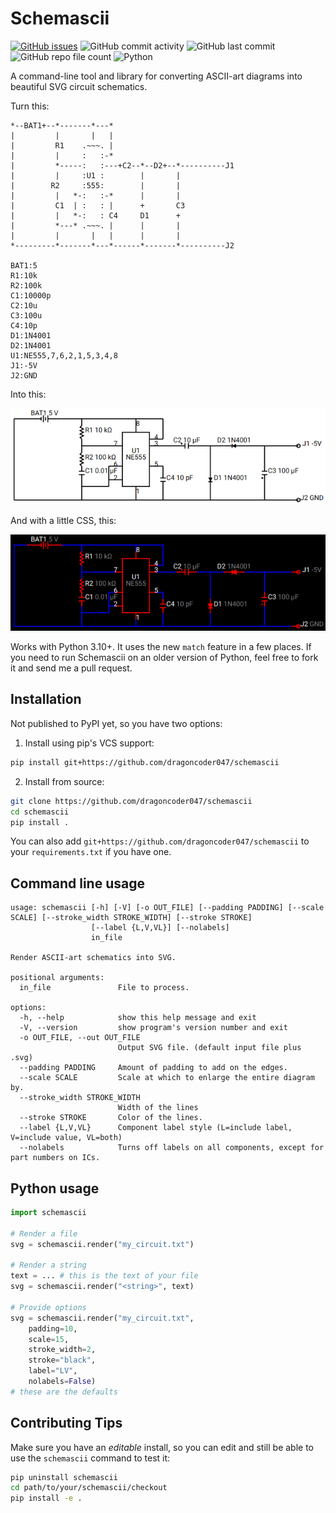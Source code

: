 # Schemascii

[![GitHub issues](https://img.shields.io/github/issues/dragoncoder047/schemascii)](https://github.com/dragoncoder047/schemascii/issues)
![GitHub commit activity](https://img.shields.io/github/commit-activity/w/dragoncoder047/schemascii)
![GitHub last commit](https://img.shields.io/github/last-commit/dragoncoder047/schemascii)
![GitHub repo file count](https://img.shields.io/github/directory-file-count/dragoncoder047/schemascii)
![Python](https://img.shields.io/badge/python-%3E%3D3.10-blue)

A command-line tool and library for converting ASCII-art diagrams into beautiful SVG circuit schematics.

Turn this:

```none
*--BAT1+--*-------*---*
|         |       |   |
|         R1    .~~~. |
|         |     :   :-*
|         *-----:   :---+C2--*--D2+--*----------J1
|         |     :U1 :        |       |
|        R2     :555:        |       |
|         |   *-:   :-*      |       |
|         C1  | :   : |      +       C3
|         |   *-:   : C4     D1      +
|         *---* .~~~. |      |       |
|         |       |   |      |       |
*---------*-------*---*------*-------*----------J2

BAT1:5
R1:10k
R2:100k
C1:10000p
C2:10u
C3:100u
C4:10p
D1:1N4001
D2:1N4001
U1:NE555,7,6,2,1,5,3,4,8
J1:-5V
J2:GND
```

Into this:

![image](test_data/test_charge_pump.png)

And with a little CSS, this:

![image](test_data/test_charge_pump_css.png)

Works with Python 3.10+. It uses the new `match` feature in a few places. If you need to run Schemascii on an older version of Python, feel free to fork it and send me a pull request.

## Installation

Not published to PyPI yet, so you have two options:

1. Install using pip's VCS support:
  ```bash
  pip install git+https://github.com/dragoncoder047/schemascii
  ```
2. Install from source:
  ```bash
  git clone https://github.com/dragoncoder047/schemascii
  cd schemascii
  pip install .
  ```

You can also add `git+https://github.com/dragoncoder047/schemascii` to your `requirements.txt` if you have one.

## Command line usage

```usage
usage: schemascii [-h] [-V] [-o OUT_FILE] [--padding PADDING] [--scale SCALE] [--stroke_width STROKE_WIDTH] [--stroke STROKE]
                  [--label {L,V,VL}] [--nolabels]
                  in_file

Render ASCII-art schematics into SVG.

positional arguments:
  in_file               File to process.

options:
  -h, --help            show this help message and exit
  -V, --version         show program's version number and exit
  -o OUT_FILE, --out OUT_FILE
                        Output SVG file. (default input file plus .svg)
  --padding PADDING     Amount of padding to add on the edges.
  --scale SCALE         Scale at which to enlarge the entire diagram by.
  --stroke_width STROKE_WIDTH
                        Width of the lines
  --stroke STROKE       Color of the lines.
  --label {L,V,VL}      Component label style (L=include label, V=include value, VL=both)
  --nolabels            Turns off labels on all components, except for part numbers on ICs.
```

## Python usage

```python
import schemascii

# Render a file
svg = schemascii.render("my_circuit.txt")

# Render a string
text = ... # this is the text of your file
svg = schemascii.render("<string>", text)

# Provide options
svg = schemascii.render("my_circuit.txt",
    padding=10,
    scale=15,
    stroke_width=2,
    stroke="black",
    label="LV",
    nolabels=False)
# these are the defaults
```

## Contributing Tips

Make sure you have an *editable* install, so you can edit and still be able to use the `schemascii` command to test it:

```bash
pip uninstall schemascii
cd path/to/your/schemascii/checkout
pip install -e .
```

<!-- https://realpython.com/pypi-publish-python-package/ -->
